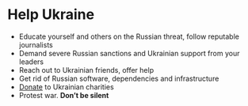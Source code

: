 # Help Ukraine

- Educate yourself and others on the Russian threat, follow reputable journalists
- Demand severe Russian sanctions and Ukrainian support from your leaders
- Reach out to Ukrainian friends, offer help
- Get rid of Russian software, dependencies and infrastructure
- [Donate](/Donate.md) to Ukrainian charities
- Protest war. **Don’t be silent**
